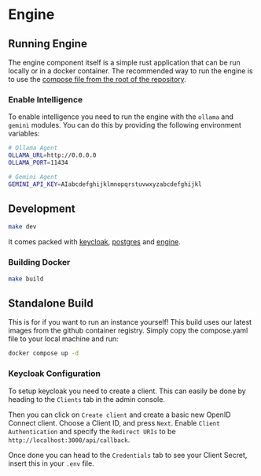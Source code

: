 # Engine

## Running Engine

The engine component itself is a simple rust application that can be run locally or in a docker container.
The recommended way to run the engine is to use the [compose file from the root of the repository](../compose.yaml).

### Enable Intelligence

To enable intelligence you need to run the engine with the `ollama` and `gemini` modules.
You can do this by providing the following environment variables:

```sh
# Ollama Agent
OLLAMA_URL=http://0.0.0.0
OLLAMA_PORT=11434

# Gemini Agent
GEMINI_API_KEY=AIabcdefghijklmnopqrstuvwxyzabcdefghijkl
```

## Development

```sh
make dev
```

It comes packed with [keycloak](http://localhost:8080), [postgres](http://localhost:5432) and [engine](http://localhost:3000).

### Building Docker

```sh
make build
```

## Standalone Build

This is for if you want to run an instance yourself!
This build uses our latest images from the github container registry.
Simply copy the compose.yaml file to your local machine and run:

```sh
docker compose up -d
```

### Keycloak Configuration

To setup keycloak you need to create a client.
This can easily be done by heading to the `Clients` tab in the admin console.

Then you can click on `Create client` and create a basic new OpenID Connect client.
Choose a Client ID, and press `Next`.
Enable `Client Authentication` and specify the `Redirect URIs` to be `http://localhost:3000/api/callback`.

Once done you can head to the `Credentials` tab to see your Client Secret, insert this in your `.env` file.
